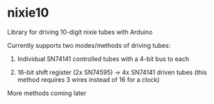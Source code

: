 # nixie10
Library for driving 10-digit nixie tubes with Arduino

Currently supports two modes/methods of driving tubes:

1) Individual SN74141 controlled tubes with a 4-bit bus to each

2) 16-bit shift register (2x SN74595) -> 4x SN74141 driven tubes (this method requires 3 wires instead of 16 for a clock)

More methods coming later
